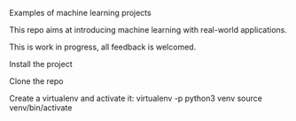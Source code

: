 Examples of machine learning projects

This repo aims at introducing machine learning with real-world applications. 

This is work in progress, all feedback is welcomed.

Install the project

  Clone the repo
  
  Create a virtualenv and activate it:
  virtualenv -p python3 venv
  source venv/bin/activate
